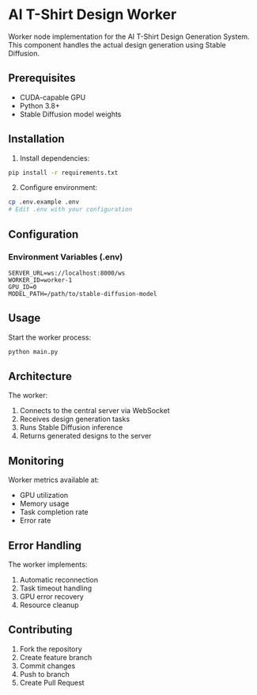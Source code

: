 # AI T-Shirt Design Worker

Worker node implementation for the AI T-Shirt Design Generation System. This component handles the actual design generation using Stable Diffusion.

## Prerequisites

- CUDA-capable GPU
- Python 3.8+
- Stable Diffusion model weights

## Installation

1. Install dependencies:
```bash
pip install -r requirements.txt
```

2. Configure environment:
```bash
cp .env.example .env
# Edit .env with your configuration
```

## Configuration

### Environment Variables (.env)
```env
SERVER_URL=ws://localhost:8000/ws
WORKER_ID=worker-1
GPU_ID=0
MODEL_PATH=/path/to/stable-diffusion-model
```

## Usage

Start the worker process:
```bash
python main.py
```

## Architecture

The worker:
1. Connects to the central server via WebSocket
2. Receives design generation tasks
3. Runs Stable Diffusion inference
4. Returns generated designs to the server

## Monitoring

Worker metrics available at:
- GPU utilization
- Memory usage
- Task completion rate
- Error rate

## Error Handling

The worker implements:
1. Automatic reconnection
2. Task timeout handling
3. GPU error recovery
4. Resource cleanup

## Contributing

1. Fork the repository
2. Create feature branch
3. Commit changes
4. Push to branch
5. Create Pull Request